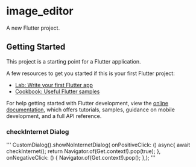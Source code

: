 # image_editor

A new Flutter project.

## Getting Started

This project is a starting point for a Flutter application.

A few resources to get you started if this is your first Flutter project:

- [Lab: Write your first Flutter app](https://docs.flutter.dev/get-started/codelab)
- [Cookbook: Useful Flutter samples](https://docs.flutter.dev/cookbook)

For help getting started with Flutter development, view the
[online documentation](https://docs.flutter.dev/), which offers tutorials, samples, guidance on
mobile development, and a full API reference.

### checkInternet Dialog

'''
CustomDialog().showNoInternetDialog(
onPositiveClick: () async{ await checkInternet(); return Navigator.of(Get.context!).pop(true); },
onNegativeClick: () { Navigator.of(Get.context!).pop(); },);
'''